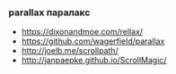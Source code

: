 ### parallax паралакс

+ https://dixonandmoe.com/rellax/
+ https://github.com/wagerfield/parallax
+ http://joelb.me/scrollpath/
+ http://janpaepke.github.io/ScrollMagic/ 
